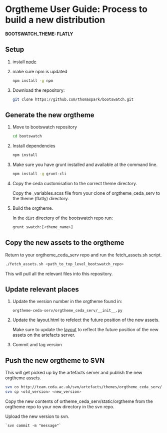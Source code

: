 # Orgtheme User Guide: Process to build a new distribution

**BOOTSWATCH_THEME: FLATLY**

## Setup

1. install [node](https://nodejs.org/en/)
2. make sure npm is updated

    ```bash
    npm install -g npm
    ``` 

3. Download the repository: 

    ```bash
    git clone https://github.com/thomaspark/bootswatch.git
    ```

## Generate the new orgtheme
1. Move to bootswatch repository
    
    ```bash
    cd bootswatch
    ```
    
2. Install dependencies
    
    ```bash
    npm install
    ```
3. Make sure you have grunt installed and available at the command line.
    
    ```bash
    npm install -g grunt-cli
    ``` 
4. Copy the ceda customisation to the correct theme directory. 

    Copy the _variables.scss file from your clone of orgtheme_ceda_serv to the theme (flatly) directory.

5. Build the orgtheme.
    
    In the `dist` directory of the bootswatch repo run:
    ```bash
    grunt swatch:[<theme_name>]
    ```
## Copy the new assets to the orgtheme

Return to your orgtheme_ceda_serv repo and run the fetch_assets.sh script.
```bash
./fetch_assets.sh <path_to_top_level_bootswatch_repo>
```   

This will pull all the relevant files into this repository.

## Update relevant places
1. Update the version number in the orgtheme found in:

    `orgtheme-ceda-serv/orgtheme_ceda_serv/__init__.py`

2. Update the layout.html to refelect the future position of the new assets.

    Make sure to update the 
    [layout](https://github.com/cedadev/fwtheme-django-ceda-serv/tree/master/fwtheme_django_ceda_serv/templates/fwtheme_django) 
    to reflect the future position of the new assets on the artefacts server.

3. Commit and tag version

## Push the new orgtheme to SVN
This will get picked up by the artefacts server and publish the new orgtheme assets.

```bash
svn co http://team.ceda.ac.uk/svn/artefacts/themes/orgtheme_ceda_serv/
svn cp <old_version> <new_version>
```

Copy the new contents of ortheme_ceda_serv/static/orgtheme from the orgtheme repo to your new directory in the svn repo.

Upload the new version to svn.

    `svn commit -m "message"`

